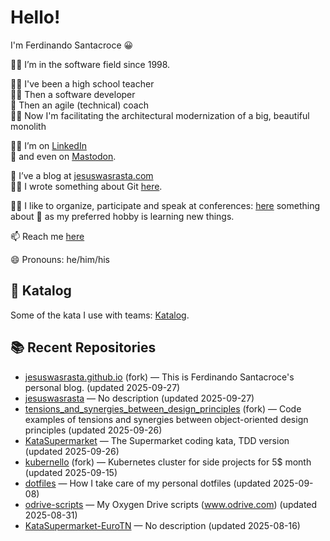 # Hello!
I'm Ferdinando Santacroce 😀

👨‍💻 I’m in the software field since 1998.  

👨‍🏫 I've been a high school teacher  
👨‍💻 Then a software developer  
👲 Then an agile (technical) coach  
👷‍♂️ Now I'm facilitating the architectural modernization of a big, beautiful monolith  

👨‍💼 I’m on [LinkedIn](https://www.linkedin.com/in/ferdinandosantacroce/)  
🐘 and even on [Mastodon](https://mastodon.social/@ferdinandosantacroce).  

👯 I’ve a blog at [jesuswasrasta.com](https://jesuswasrasta.com)  
👨‍🎨 I wrote something about Git [here](https://jesuswasrasta.com/works/).  

👨‍🎤 I like to organize, participate and speak at conferences: [here](https://jesuswasrasta.com/talks/) something about
📙 as my preferred hobby is learning new things.  

📫 Reach me [here](https://jesuswasrasta.com/about/)  

😄 Pronouns: he/him/his  

## 🥋 Katalog
Some of the kata I use with teams: [Katalog](https://github.com/stars/jesuswasrasta/lists/katalog).  

## 📚 Recent Repositories
<!-- RECENT-REPOS:START -->
- [jesuswasrasta.github.io](https://github.com/jesuswasrasta/jesuswasrasta.github.io) (fork) — This is Ferdinando Santacroce's personal blog. (updated 2025-09-27)
- [jesuswasrasta](https://github.com/jesuswasrasta/jesuswasrasta) — No description (updated 2025-09-27)
- [tensions_and_synergies_between_design_principles](https://github.com/jesuswasrasta/tensions_and_synergies_between_design_principles) (fork) — Code examples of tensions and synergies between object-oriented design principles (updated 2025-09-26)
- [KataSupermarket](https://github.com/jesuswasrasta/KataSupermarket) — The Supermarket coding kata, TDD version (updated 2025-09-26)
- [kubernello](https://github.com/jesuswasrasta/kubernello) (fork) — Kubernetes cluster for side projects for 5$ month (updated 2025-09-15)
- [dotfiles](https://github.com/jesuswasrasta/dotfiles) — How I take care of my personal dotfiles (updated 2025-09-08)
- [odrive-scripts](https://github.com/jesuswasrasta/odrive-scripts) — My Oxygen Drive scripts (www.odrive.com) (updated 2025-08-31)
- [KataSupermarket-EuroTN](https://github.com/jesuswasrasta/KataSupermarket-EuroTN) — No description (updated 2025-08-16)
<!-- RECENT-REPOS:END -->

